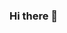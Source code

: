 ### Hi there 👋

<!--
### Hi there, I'm Tobi 👋

- 🔭 I’m currently working on ...
- 🌱 I’m currently learning ...
- 👯 I’m looking to collaborate on ...
- 🤔 I’m looking for help with ...
- 💬 Ask me about ...
- 📫 How to reach me: ...
- 😄 Pronouns: ...
- ⚡ Fun fact: ...

#### GitHub Stats

![Your Repository's Stats](https://github-readme-stats.vercel.app/api?username=totherush&show_icons=true)

#### GitHub Streak

![GitHub Streak](https://github-readme-streak-stats.herokuapp.com/?user=totherush)

#### Top Languages

[![Top Langs](https://github-readme-stats.vercel.app/api/top-langs/?username=totherush)](https://github.com/anuraghazra/github-readme-stats)

#### Profile Views

![Profile View Counter](https://komarev.com/ghpvc/?username=totherush)





-->
